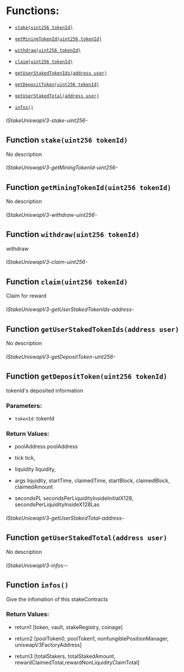 # Functions:

- [`stake(uint256 tokenId)`](#IStakeUniswapV3-stake-uint256-)

- [`getMiningTokenId(uint256 tokenId)`](#IStakeUniswapV3-getMiningTokenId-uint256-)

- [`withdraw(uint256 tokenId)`](#IStakeUniswapV3-withdraw-uint256-)

- [`claim(uint256 tokenId)`](#IStakeUniswapV3-claim-uint256-)

- [`getUserStakedTokenIds(address user)`](#IStakeUniswapV3-getUserStakedTokenIds-address-)

- [`getDepositToken(uint256 tokenId)`](#IStakeUniswapV3-getDepositToken-uint256-)

- [`getUserStakedTotal(address user)`](#IStakeUniswapV3-getUserStakedTotal-address-)

- [`infos()`](#IStakeUniswapV3-infos--)

###### IStakeUniswapV3-stake-uint256-

## Function `stake(uint256 tokenId)`

No description

###### IStakeUniswapV3-getMiningTokenId-uint256-

## Function `getMiningTokenId(uint256 tokenId)`

No description

###### IStakeUniswapV3-withdraw-uint256-

## Function `withdraw(uint256 tokenId)`

withdraw

###### IStakeUniswapV3-claim-uint256-

## Function `claim(uint256 tokenId)`

Claim for reward

###### IStakeUniswapV3-getUserStakedTokenIds-address-

## Function `getUserStakedTokenIds(address user)`

No description

###### IStakeUniswapV3-getDepositToken-uint256-

## Function `getDepositToken(uint256 tokenId)`

tokenId's deposited information

### Parameters:

- `tokenId`:   tokenId

### Return Values:

- poolAddress   poolAddress

- tick tick,

- liquidity liquidity,

- args liquidity,  startTime, claimedTime, startBlock, claimedBlock, claimedAmount

- secondsPL secondsPerLiquidityInsideInitialX128, secondsPerLiquidityInsideX128Las

###### IStakeUniswapV3-getUserStakedTotal-address-

## Function `getUserStakedTotal(address user)`

No description

###### IStakeUniswapV3-infos--

## Function `infos()`

Give the infomation of this stakeContracts

### Return Values:

- return1  [token, vault, stakeRegistry, coinage]

- return2  [poolToken0, poolToken1, nonfungiblePositionManager, uniswapV3FactoryAddress]

- return3  [totalStakers, totalStakedAmount, rewardClaimedTotal,rewardNonLiquidityClaimTotal]
